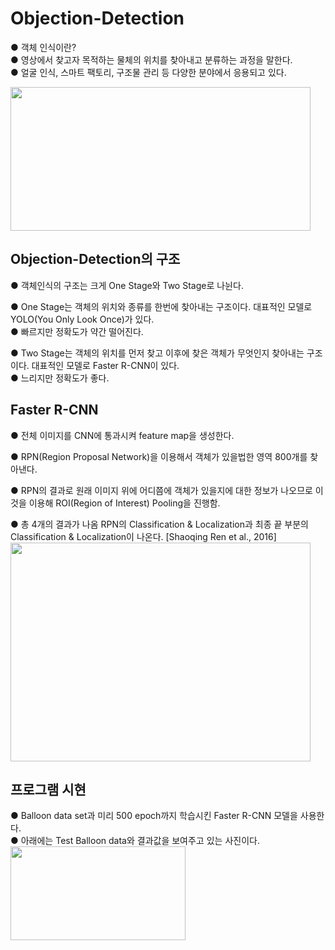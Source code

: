 # Objection-Detection  
● 객체 인식이란?  
● 영상에서 찾고자 목적하는 물체의 위치를 찾아내고 분류하는 과정을 말한다.  
●  얼굴 인식, 스마트 팩토리, 구조물 관리 등 다양한 분야에서 응용되고 있다.

<img src="https://user-images.githubusercontent.com/98728682/153541046-76ce92af-64ae-40da-b49f-b80de477a92c.jpg" width="480" height="230">

## Objection-Detection의 구조  
● 객체인식의 구조는 크게 One Stage와 Two Stage로 나뉜다.  

● One Stage는 객체의 위치와 종류를 한번에 찾아내는 구조이다. 대표적인 모델로 YOLO(You Only Look Once)가 있다.    
● 빠르지만 정확도가 약간 떨어진다.  

● Two Stage는 객체의 위치를 먼저 찾고 이후에 찾은 객체가 무엇인지 찾아내는 구조이다. 대표적인 모델로 Faster R-CNN이 있다.  
● 느리지만 정확도가 좋다.

## Faster R-CNN
● 전체 이미지를 CNN에 통과시켜 feature map을 생성한다.  

● RPN(Region Proposal Network)을 이용해서 객체가 있을법한 영역 800개를 찾아낸다.  

● RPN의 결과로 원래 이미지 위에 어디쯤에 객체가 있을지에 대한 정보가 나오므로 이것을 이용해 ROI(Region of Interest) Pooling을 진행함.  

● 총 4개의 결과가 나옴 RPN의 Classification & Localization과 최종 끝 부분의 Classification &  Localization이 나온다. [Shaoqing Ren et al., 2016]
<img src="https://user-images.githubusercontent.com/98728682/153544846-fe9ca3dc-54cf-4186-8931-4872c5635804.png" width="480" height="350">  

## 프로그램 시현
● Balloon data set과 미리 500 epoch까지 학습시킨 Faster R-CNN 모델을 사용한다.  
● 아래에는 Test Balloon data와 결과값을 보여주고 있는 사진이다.  
<img src="https://user-images.githubusercontent.com/98728682/153546310-6d701e67-c25f-407e-9547-5c01d3e02877.png" width="280" height="150"> 
